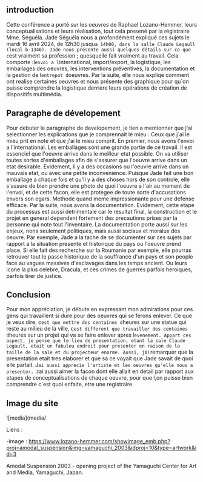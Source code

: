 ## introduction
Cette conférence a porté sur les oeuvres de Raphael Lozano-Hemmer, leurs conceptualisations et leurs réalisation, tout cela presené par la régistraire Mme. Séguéla. Jade Séguéla nous a profondément expliqué ces sujets le mardi 16 avril 2024, de 12h30 jusqu`a 14h00, dans la salle Claude Legaull (local b-1346). Jade nous présente aussi quelques détails sur ce que c`est vraiment sa profession ; quesquelle fait vraiment au travail. Cela comporte :l`envoi a l`international, import/export, la logistique, les emballages des oeuvres, les interventions préventives, la documentation et la gestion de l`entrepot d`oeuvres. Par la suite, elle nous expliqe comment ont realise certaines oeuvres et nous présente des graphique pour qu`on puisse comprendre la logistique derriere leurs opérations de création de dispositifs multimédia.  

## Paragraphe de dévelopement
Pour debuter le paragraphe de developement, je tien a mentionner que j'ai selectionner les explications que je comprennait le mieu : Ceux que j`ai le mieu prit en note et que j'ai le mieu comprit. En premier, nous avons l'envoi a l'international. Les emballages sont une grande partie de ce travail. Il est essenciel que l'oeuvre arrive dans le meilleur etat possible. On va utiliser toutes sortes d'emballages afin de s'assurer que l'oeuvre arrive dans un etat desirable. Evidement, il y a des occasions ou l'oeuvre arrive dans un mauvais etat, ou avec une petite inconvenience. Puisque Jade fait une bon emballage a chaque fois et qu'il y a des choses hors de son controle, elle s'assure de bien prendre une photo de quoi l'oeuvre a l'air au moment de l'envoi, et de cette facon, elle est protegee de toute sorte d'accusations envers son egars. Methode quand meme impressionante pour une defense efficace. Par la suite, nous avons la documentation. Evidement, cette etape du processus est aussi detrimentale car le resultat final, la construction et le projet en general dependent fortement des precautions prises par la personne qui note tout l'inventaire. La documentation porte aussi sur les enjeux, nons seulement politiques, mais aussi sociaux et moralux des oeuvre. Par exemple, Jade a la tache de se documenter sur ces sujets par rapport a la situation presente et historique du pays ou l'oeuvre prend place. Si elle fait des recherche sur la Roumanie par exemple, elle pourras retrouver tout le passe historique de la souffrance d'un pays et son people face au vagues massives d'esclavages dans les temps ancient. Ou leurs icone la plus celebre, Dracula, et ces crimes de guerres parfois heroiques, parfois tirer de justice.





## Conclusion
Pour mon appréciation, je débute en expressant mon admirations pour ces gens qui travaillent si dure pour des oeuvres qui se ferons enlever. Ce que je veux dire, c`est que mettre des centaines d`heures sur une statue qui reste au milieu de la ville, c`est different que travailler des centaines d`heures sur un projet qui va se faire enlever apres l`evenement. Appart ces aspect, je pense que le lieu de presentation, etant la sale Claude Legault, etait un fabuleu endroit pour presenter en raison de la taille de la sale et du projecteur enorme. Aussi, j`ai remarquer que la presentation etait tres elaborer et que sa ce voyait que Jade savait de quoi elle parlait. J`ai aussi apprecie l'artiste et les oeuvres qu'elle nous a presenter. J`ai aussi aimer la facon dont elle allait en detail par rapport aux etapes de conceptualisations de chaque oeuvre, pour que l,on puisse bien comprendre c`est quoi enfaite, etre une registraire.



## Image du site
![media](media/

Liens : 

-image : https://www.lozano-hemmer.com/showimage_emb.php?proj=amodal_suspension&img=yamaguchi_2003&idproj=10&type=artwork&id=3


Amodal Suspension
2003 - opening project of the Yamaguchi Center for Art and Media, Yamaguchi, Japan.
